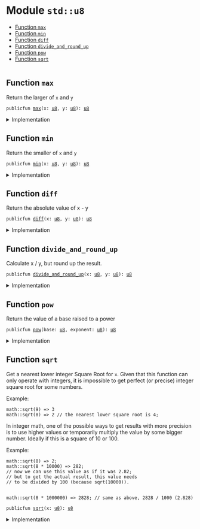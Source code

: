 
<a name="std_u8"></a>

# Module `std::u8`



-  [Function `max`](#std_u8_max)
-  [Function `min`](#std_u8_min)
-  [Function `diff`](#std_u8_diff)
-  [Function `divide_and_round_up`](#std_u8_divide_and_round_up)
-  [Function `pow`](#std_u8_pow)
-  [Function `sqrt`](#std_u8_sqrt)


<pre><code></code></pre>



<a name="std_u8_max"></a>

## Function `max`

Return the larger of <code>x</code> and <code>y</code>


<pre><code>publicfun <a href="u8.md#std_u8_max">max</a>(x: <a href="u8.md#std_u8">u8</a>, y: <a href="u8.md#std_u8">u8</a>): <a href="u8.md#std_u8">u8</a>
</code></pre>



<details>
<summary>Implementation</summary>


<pre><code><b>public</b> <b>fun</b> <a href="u8.md#std_u8_max">max</a>(x: <a href="u8.md#std_u8">u8</a>, y: <a href="u8.md#std_u8">u8</a>): <a href="u8.md#std_u8">u8</a> {
    <a href="macros.md#std_macros_num_max">std::macros::num_max</a>!(x, y)
}
</code></pre>



</details>

<a name="std_u8_min"></a>

## Function `min`

Return the smaller of <code>x</code> and <code>y</code>


<pre><code>publicfun <a href="u8.md#std_u8_min">min</a>(x: <a href="u8.md#std_u8">u8</a>, y: <a href="u8.md#std_u8">u8</a>): <a href="u8.md#std_u8">u8</a>
</code></pre>



<details>
<summary>Implementation</summary>


<pre><code><b>public</b> <b>fun</b> <a href="u8.md#std_u8_min">min</a>(x: <a href="u8.md#std_u8">u8</a>, y: <a href="u8.md#std_u8">u8</a>): <a href="u8.md#std_u8">u8</a> {
    <a href="macros.md#std_macros_num_min">std::macros::num_min</a>!(x, y)
}
</code></pre>



</details>

<a name="std_u8_diff"></a>

## Function `diff`

Return the absolute value of x - y


<pre><code>publicfun <a href="u8.md#std_u8_diff">diff</a>(x: <a href="u8.md#std_u8">u8</a>, y: <a href="u8.md#std_u8">u8</a>): <a href="u8.md#std_u8">u8</a>
</code></pre>



<details>
<summary>Implementation</summary>


<pre><code><b>public</b> <b>fun</b> <a href="u8.md#std_u8_diff">diff</a>(x: <a href="u8.md#std_u8">u8</a>, y: <a href="u8.md#std_u8">u8</a>): <a href="u8.md#std_u8">u8</a> {
    <a href="macros.md#std_macros_num_diff">std::macros::num_diff</a>!(x, y)
}
</code></pre>



</details>

<a name="std_u8_divide_and_round_up"></a>

## Function `divide_and_round_up`

Calculate x / y, but round up the result.


<pre><code>publicfun <a href="u8.md#std_u8_divide_and_round_up">divide_and_round_up</a>(x: <a href="u8.md#std_u8">u8</a>, y: <a href="u8.md#std_u8">u8</a>): <a href="u8.md#std_u8">u8</a>
</code></pre>



<details>
<summary>Implementation</summary>


<pre><code><b>public</b> <b>fun</b> <a href="u8.md#std_u8_divide_and_round_up">divide_and_round_up</a>(x: <a href="u8.md#std_u8">u8</a>, y: <a href="u8.md#std_u8">u8</a>): <a href="u8.md#std_u8">u8</a> {
    <a href="macros.md#std_macros_num_divide_and_round_up">std::macros::num_divide_and_round_up</a>!(x, y)
}
</code></pre>



</details>

<a name="std_u8_pow"></a>

## Function `pow`

Return the value of a base raised to a power


<pre><code>publicfun <a href="u8.md#std_u8_pow">pow</a>(base: <a href="u8.md#std_u8">u8</a>, exponent: <a href="u8.md#std_u8">u8</a>): <a href="u8.md#std_u8">u8</a>
</code></pre>



<details>
<summary>Implementation</summary>


<pre><code><b>public</b> <b>fun</b> <a href="u8.md#std_u8_pow">pow</a>(base: <a href="u8.md#std_u8">u8</a>, exponent: <a href="u8.md#std_u8">u8</a>): <a href="u8.md#std_u8">u8</a> {
    <a href="macros.md#std_macros_num_pow">std::macros::num_pow</a>!(base, exponent)
}
</code></pre>



</details>

<a name="std_u8_sqrt"></a>

## Function `sqrt`

Get a nearest lower integer Square Root for <code>x</code>. Given that this
function can only operate with integers, it is impossible
to get perfect (or precise) integer square root for some numbers.

Example:
```
math::sqrt(9) => 3
math::sqrt(8) => 2 // the nearest lower square root is 4;
```

In integer math, one of the possible ways to get results with more
precision is to use higher values or temporarily multiply the
value by some bigger number. Ideally if this is a square of 10 or 100.

Example:
```
math::sqrt(8) => 2;
math::sqrt(8 * 10000) => 282;
// now we can use this value as if it was 2.82;
// but to get the actual result, this value needs
// to be divided by 100 (because sqrt(10000)).


math::sqrt(8 * 1000000) => 2828; // same as above, 2828 / 1000 (2.828)
```


<pre><code>publicfun <a href="u8.md#std_u8_sqrt">sqrt</a>(x: <a href="u8.md#std_u8">u8</a>): <a href="u8.md#std_u8">u8</a>
</code></pre>



<details>
<summary>Implementation</summary>


<pre><code><b>public</b> <b>fun</b> <a href="u8.md#std_u8_sqrt">sqrt</a>(x: <a href="u8.md#std_u8">u8</a>): <a href="u8.md#std_u8">u8</a> {
    <a href="macros.md#std_macros_num_sqrt">std::macros::num_sqrt</a>!&lt;<a href="u8.md#std_u8">u8</a>, <a href="u16.md#std_u16">u16</a>&gt;(x, 8)
}
</code></pre>



</details>


[//]: # ("File containing references which can be used from documentation")
